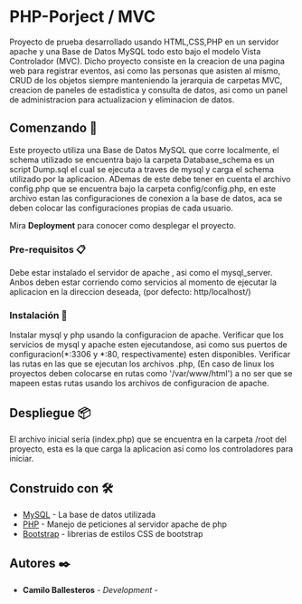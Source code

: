 # PHP-Porject / MVC
Proyecto de prueba desarrollado usando HTML,CSS,PHP en un servidor apache y una Base de Datos MySQL todo esto bajo el modelo Vista Controlador (MVC).
Dicho proyecto consiste en la creacion de una pagina web para registrar eventos, asi como las personas que asisten al mismo, CRUD de los objetos siempre manteniendo la jerarquia de carpetas MVC, creacion de paneles de estadistica y consulta de datos, asi como un panel de administracion para actualizacion y eliminacion de datos.

## Comenzando 🚀

Este proyecto utiliza una Base de Datos MySQL que corre localmente, el schema utilizado se encuentra bajo la carpeta Database_schema es un script Dump.sql el cual se ejecuta a traves de mysql y carga el schema utilizado por la aplicacion. ADemas de este debe tener en cuenta el archivo config.php que se encuentra bajo la carpeta config/config.php, en este archivo estan las configuraciones de conexion a la base de datos, aca se deben colocar las configuraciones propias de cada usuario.

Mira **Deployment** para conocer como desplegar el proyecto.


### Pre-requisitos 📋

Debe estar instalado el servidor de apache , asi como el mysql_server.
Anbos deben estar corriendo como servicios al momento de ejecutar la aplicacion en la direccion deseada, (por defecto: http/localhost/)


### Instalación 🔧

Instalar mysql y php usando la configuracion de apache.
Verificar que los servicios de mysql y apache esten ejecutandose, asi como sus puertos de configuracion(*:3306 y *:80, respectivamente) esten disponibles.
Verificar las rutas en las que se ejecutan los archivos .php, (En caso de linux los proyectos deben colocarse en rutas como '/var/www/html') a no ser que se mapeen estas rutas usando los archivos de configuracion de apache.

## Despliegue 📦

El archivo inicial seria (index.php) que se encuentra en la carpeta /root del proyecto, esta es la que carga la aplicacion asi como los controladores para iniciar.

## Construido con 🛠️


* [MySQL](https://dev.mysql.com/doc/) - La base de datos utilizada
* [PHP](https://www.php.net/docs.php) - Manejo de peticiones al servidor apache de php
* [Bootstrap](https://getbootstrap.com/docs/5.0/getting-started/introduction/) - librerias de estilos CSS de bootstrap


## Autores ✒️


* **Camilo Ballesteros** - *Development* - 

